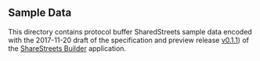 ## Sample Data 

This directory contains protocol buffer SharedStreets sample data encoded with the 2017-11-20 draft of the specification and preview release [v0.1.1](https://github.com/sharedstreets/sharedstreets-builder/releases/tag/untagged-2dad20e10ef9b6e50a6d)) of the [ShareStreets Builder](https://github.com/sharedstreets/sharedstreets-builder) application. 
